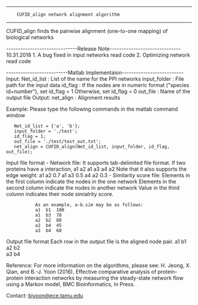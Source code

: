 ------------------------------------------------------------------------
		CUFID_align network alignment algorithm
------------------------------------------------------------------------
CUFID_align finds the pairwise alignment (one-to-one mapping) of biological networks

------------------------------Release Note------------------------------
	10.31.2018
	1. A bug fixed in input networks read code
	2. Optimizing network read code  

--------------------------Matlab Implementaion--------------------------
 Input:
       Net_id_list  : List of the name for the PPI networks
       input_folder : File path for the input data
       id_flag      : If the nodes are in numeric format ("species id+number"),
                      set id_flag = 1
                      Otherwise, set id_flag = 0
       out_file     : Name of the output file
 Output:
       net_align    : Alignment results

 Example:
 Please type the following commands in the matlab command window

       Net_id_list = {'a', 'b'};
       input_folder = './test';
       id_flag = 1;
       out_file = './test/test_out.txt';
       net_align = CUFID_align(Net_id_list, input_folder, id_flag, out_file);

 Input file format
       - Network file: 
               It supports tab-delimited file format. 
               If two proteins have a interaction, 
               a1  a2
               a1  a3
               a4  a2
               Note that it also supports the edge weight:
               a1  a2  0.7
               a1  a3  0.5
               a4  a2  0.3
       - Similarity score file: 
               Elements in the first column indicate the nodes in the one network
               Elements in the second column indicate the nodes in another network
               Value in the third column indicates their node simialrity score. 

               As an example, a-b.sim may be as follows:
               a1  b1  100
               a1  b3  78
               a2  b2  80
               a2  b4  45
               a3  b4  60

 Output file format
       Each row in the output file is the aligned node pair.
               a1  b1
               a2  b2            
               a3  b4

 Reference:
 For more information on the algorithms, please see: 
       H. Jeong, X. Qian, and B.-J. Yoon (2016), Effective comparative 
       analysis of protein-protein interaction networks by measuring 
       the steady-state network flow using a Markov model, 
       BMC Bioinformatics, In Press.
 
 Contact: bjyoon@ece.tamu.edu
